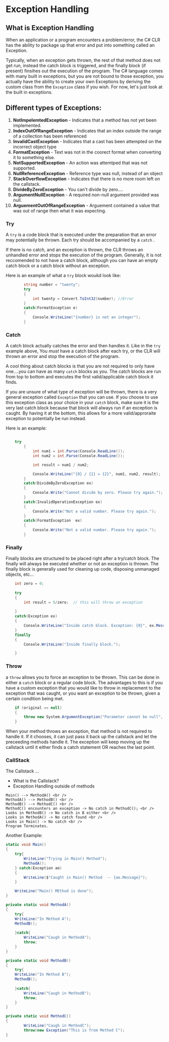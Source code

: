 # Exception Handling

## What is Exception Handling

When an application or a program encounters a problem/error, the C# CLR has the ability to package up that error 
and put into something called an Exception.

Typically, when an exception gets thrown, the rest of that method does not get run, instead the catch block is triggered, and the finally block (if present) finsihes out the 
execution of the program. 
The C# language comes with many built in exceptions, but you are not bound to those exception, you actually have the ability to create your own Exceptions by deriving the 
custom class from the `Exception` class if you wish. For now, let's just look at the built in exceptions. 

## Different types of Exceptions:

1. **NotImpelemtedException** - Indicates that a method has not yet been implemented. 
1. **IndexOutOfRangeException** - Indicates that an index outside the range of a collection has been referenced
1. **InvalidCastException** -  Indicates that a cast has been attempted on the incorrect object type
1. **FormatException** - Text was not in the coorect format when converting it to something else.
1. **NotSupportedException** - An action was attemtped that was not supported.
1. **NullReferenceException** - Reference type was null, instead of an object
1. **StackOverflowException** - Indicates that there is no more room left on the callstack. 
1. **DivideByZeroException** - You can't divide by zero....
1. **ArgumentNullException** - A required non-null argument provided was null.
1. **ArguementOutOfRangeException** - Arguement contained a value that was out of range then what it was expecting. 

### Try

 A `try` is a code block that is executed under the preparation that an error may potentially be thrown. 
 Each try should be accompanied by a 
 `catch` . 

If there is no catch, and an exception is thrown, the CLR throws an unhandled error and stops the execution of the program. 
Generally, it is not reccomended to not have a catch block, although you can have an empty catch block or a catch block without an exception. 

Here is an example of what a `try` block woukd look like:

```csharp
		string number = "twenty";
		try
		{
			int twenty = Convert.ToInt32(number); //Error
		}
		catch(FormatException e)
		{
			Console.WriteLine("{number} is not an integer");
		}
```

### Catch

A catch block actually catches the error and then handles it. Like in the `try` example above, You *must* have a catch block after each try, or the CLR will thrown
an error and stop the execution of the program.

A cool thing about catch blocks is that you are not required to only have one....you can have as many `catch` blocks as you. The catch blocks are run from top to bottom and executes
the first valid/applicable catch block it finds. 

If you are unsure of what type of exception will be thrown, there is a very general exception called `Exception` that you can use. If you choose to use
this exception class as your choice in your `catch` block, make sure it is the very last catch block because that block will always run if an exception is caught. 
By having it at the bottom, this allows for a more valid/approraite exception to potentially be run instead. 

Here is an example:

```csharp

	try
        {
            int num1 = int.Parse(Console.ReadLine());
            int num2 = int.Parse(Console.ReadLine());

            int result = num1 / num2;

            Console.WriteLine("{0} / {1} = {2}", num1, num2, result);
        }
        catch(DivideByZeroException ex)
        {
            Console.Write("Cannot divide by zero. Please try again.");
        }
        catch(InvalidOperationException ex)
        {
            Console.Write("Not a valid number. Please try again.");
        }
        catch(FormatException  ex)
        {
            Console.Write("Not a valid number. Please try again.");
        }

```

### Finally

Finally blocks are structured to be placed right after a try/catch block. The finally will always be executed whether or not an exception is thrown. 
The finally block is generally used for cleaning up code, disposing unmanaged objects, etc...

```csharp
    int zero = 0;    
    
    try
    {
        int result = 5/zero;  // this will throw an exception       
            
    }
    catch(Exception ex)
    {
        Console.WriteLine("Inside catch block. Exception: {0}", ex.Message );
    }
    finally
    {
        Console.WriteLine("Inside finally block.");

    }

```

### Throw

a `throw` allows you to force an exception to be thrown. This can be done in either a `catch` block or a regular code block.
The advantages to this is if you have a custom exception that you would like to throw in replacement to the exception that was caught, or
you want an exception to be thrown, given a certain condition being met. 


```csharp
    if (original == null)
    {
        throw new System.ArgumentException("Parameter cannot be null", "original");
    }

```
When your method throws an exception, that method is not required to handle it. If it chooses, it can just pass it back up the callstack and let the preceeding methods
handle it. The exception will keep moving up the callstack until it either finds a catch statement OR reaches the last point. 

### CallStack

The Callstack ...

- What is the Callstack?
- Exception Handling outside of methods

```
Main() --> MethodA() <br />
MethodA() --> MethodB() <br />
MethodB() --> MethodC() <br />
MethodC() encounters an exception -> No catch in MethodC(); <br />
Looks in MethodB() -> No catch in B either <br />
Looks in MethodA() -> No catch found <br />
Looks in Main() -> No catch <br />
Program Terminates. 

```

Another Example:

```csharp
static void Main()
{
	try{
		WriteLine("Trying in Main() Method");
		MethodA();
	} catch(Exception ae)
	{
		WriteLine($"Caught in Main() Method  -- {ae.Message}");
	}

	WriteLine("Main() MEthod is done");
}

private static void MethodA()
{
	try{
	WriteLine("In Method A");
	MethodB();
	
	}catch{
		WriteLine("Caugh in MethodA");
		throw;
	}
}

private static void MethodB()
{
	try{
	WriteLine("In Method B");
	MethodB();
	
	}catch{
		WriteLine("Caugh in MethodB");
		throw;
	}
}

private static void MethodC()
{
		WriteLine("Caugh in MethodC");
		throw(new Exception("This is from Method C");
}
```